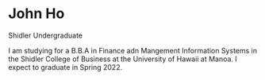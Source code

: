 # John Ho
Shidler
Undergraduate

I am studying for a B.B.A in Finance adn Mangement Information Systems in the Shidler College of Business at the University of Hawaii at Manoa. I expect to graduate in Spring 2022.
